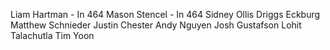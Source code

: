 Liam Hartman - In 464
Mason Stencel - In 464
Sidney Ollis
Driggs Eckburg
Matthew Schnieder
Justin Chester
Andy Nguyen
Josh Gustafson
Lohit Talachutla
Tim Yoon
